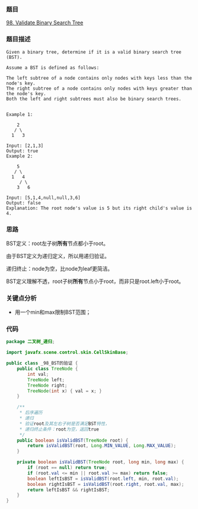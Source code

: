 ### 题目
[98. Validate Binary Search Tree](https://leetcode.com/problems/validate-binary-search-tree/)
### 题目描述
```
Given a binary tree, determine if it is a valid binary search tree (BST).

Assume a BST is defined as follows:

The left subtree of a node contains only nodes with keys less than the node's key.
The right subtree of a node contains only nodes with keys greater than the node's key.
Both the left and right subtrees must also be binary search trees.
 

Example 1:

    2
   / \
  1   3

Input: [2,1,3]
Output: true
Example 2:

    5
   / \
  1   4
     / \
    3   6

Input: [5,1,4,null,null,3,6]
Output: false
Explanation: The root node's value is 5 but its right child's value is 4.
```
### 思路
BST定义：root左子树**所有**节点都小于root。

由于BST定义为递归定义，所以用递归验证。

递归终止：node为空，比node为leaf更简洁。  

BST定义理解不透，root子树**所有**节点小于root，而非只是root.left小于root。
### 关键点分析
* 用一个min和max限制BST范围；
### 代码
```java
package 二叉树_递归;

import javafx.scene.control.skin.CellSkinBase;

public class _98_BST的验证 {
    public class TreeNode {
        int val;
        TreeNode left;
        TreeNode right;
        TreeNode(int x) { val = x; }
    }

    /**
     * 后序遍历
     * 递归
     * 验证root及其左右子树是否满足BST特性，
     * 递归终止条件：root为空，返回true
     */
    public boolean isValidBST(TreeNode root) {
        return isValidBST(root, Long.MIN_VALUE, Long.MAX_VALUE);
    }

    private boolean isValidBST(TreeNode root, long min, long max) {
        if (root == null) return true;
        if (root.val <= min || root.val >= max) return false;
        boolean leftIsBST = isValidBST(root.left, min, root.val);
        boolean rightIsBST = isValidBST(root.right, root.val, max);
        return leftIsBST && rightIsBST;
    }
}
```
